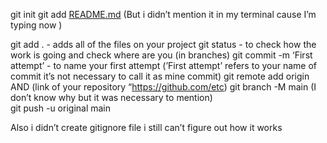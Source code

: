 git init
git add [README.md](http://README.md) (But i didn’t mention it in my terminal cause I’m typing now )

git add . - adds all of the files on your project
git status - to check how the work is going and check where are you (in branches) 
git commit -m ‘First attempt’ - to name your first attempt (’First attempt’ refers to your name of commit it’s not necessary to call it as mine commit) 
git remote add origin AND (link of your repository “https://github.com/etc) 
git branch -M main (I don’t know why but it was necessary to mention)  
git push -u original main


Also i didn’t create gitignore file i still can’t figure out how it works
